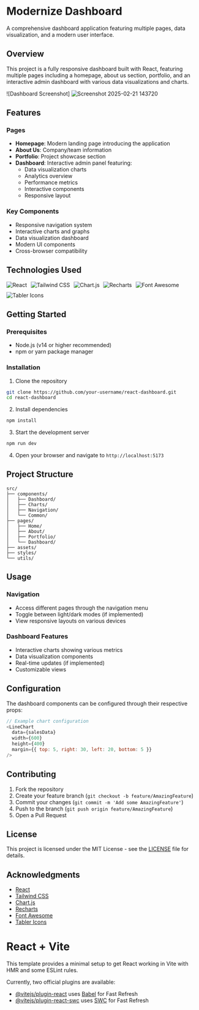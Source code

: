 
# Modernize Dashboard

A comprehensive dashboard application featuring multiple pages, data visualization, and a modern user interface.

## Overview

This project is a fully responsive dashboard built with React, featuring multiple pages including a homepage, about us section, portfolio, and an interactive admin dashboard with various data visualizations and charts.


![Dashboard Screenshot]
![Screenshot 2025-02-21 143720](https://github.com/user-attachments/assets/f1c75d92-642b-449d-8555-15056f6785a6)
## Features

### Pages
- **Homepage**: Modern landing page introducing the application
- **About Us**: Company/team information
- **Portfolio**: Project showcase section
- **Dashboard**: Interactive admin panel featuring:
  - Data visualization charts
  - Analytics overview
  - Performance metrics
  - Interactive components
  - Responsive layout

### Key Components
- Responsive navigation system
- Interactive charts and graphs
- Data visualization dashboard
- Modern UI components
- Cross-browser compatibility

## Technologies Used

<div style="display: flex; gap: 10px; flex-wrap: wrap;">
  <img src="https://img.shields.io/badge/React-20232A?style=for-the-badge&logo=react&logoColor=61DAFB" alt="React" />
  <img src="https://img.shields.io/badge/Tailwind_CSS-38B2AC?style=for-the-badge&logo=tailwind-css&logoColor=white" alt="Tailwind CSS" />
  <img src="https://img.shields.io/badge/Chart.js-FF6384?style=for-the-badge&logo=chart.js&logoColor=white" alt="Chart.js" />
  <img src="https://img.shields.io/badge/Recharts-22B5BF?style=for-the-badge&logo=react&logoColor=white" alt="Recharts" />
  <img src="https://img.shields.io/badge/Font_Awesome-339AF0?style=for-the-badge&logo=fontawesome&logoColor=white" alt="Font Awesome" />
  <img src="https://img.shields.io/badge/Tabler_Icons-638?style=for-the-badge" alt="Tabler Icons" />
</div>

## Getting Started

### Prerequisites

- Node.js (v14 or higher recommended)
- npm or yarn package manager

### Installation

1. Clone the repository
```bash
git clone https://github.com/your-username/react-dashboard.git
cd react-dashboard
```

2. Install dependencies
```bash
npm install
```

3. Start the development server
```bash
npm run dev
```

4. Open your browser and navigate to `http://localhost:5173`

## Project Structure

```
src/
├── components/
│   ├── Dashboard/
│   ├── Charts/
│   ├── Navigation/
│   └── Common/
├── pages/
│   ├── Home/
│   ├── About/
│   ├── Portfolio/
│   └── Dashboard/
├── assets/
├── styles/
└── utils/
```

## Usage

### Navigation
- Access different pages through the navigation menu
- Toggle between light/dark modes (if implemented)
- View responsive layouts on various devices

### Dashboard Features
- Interactive charts showing various metrics
- Data visualization components
- Real-time updates (if implemented)
- Customizable views

## Configuration

The dashboard components can be configured through their respective props:

```javascript
// Example chart configuration
<LineChart
  data={salesData}
  width={600}
  height={400}
  margin={{ top: 5, right: 30, left: 20, bottom: 5 }}
/>
```

## Contributing

1. Fork the repository
2. Create your feature branch (`git checkout -b feature/AmazingFeature`)
3. Commit your changes (`git commit -m 'Add some AmazingFeature'`)
4. Push to the branch (`git push origin feature/AmazingFeature`)
5. Open a Pull Request

## License

This project is licensed under the MIT License - see the [LICENSE](LICENSE) file for details.

## Acknowledgments

- [React](https://reactjs.org/)
- [Tailwind CSS](https://tailwindcss.com/)
- [Chart.js](https://www.chartjs.org/)
- [Recharts](https://recharts.org/)
- [Font Awesome](https://fontawesome.com/)
- [Tabler Icons](https://tabler-icons.io/)

# React + Vite

This template provides a minimal setup to get React working in Vite with HMR and some ESLint rules.

Currently, two official plugins are available:

- [@vitejs/plugin-react](https://github.com/vitejs/vite-plugin-react/blob/main/packages/plugin-react/README.md) uses [Babel](https://babeljs.io/) for Fast Refresh
- [@vitejs/plugin-react-swc](https://github.com/vitejs/vite-plugin-react-swc) uses [SWC](https://swc.rs/) for Fast Refresh
